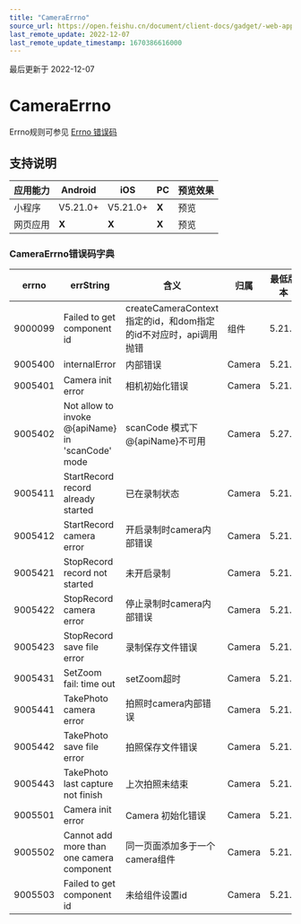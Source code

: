 ```yaml
---
title: "CameraErrno"
source_url: https://open.feishu.cn/document/client-docs/gadget/-web-app-api/media/camera/cameraerrno
last_remote_update: 2022-12-07
last_remote_update_timestamp: 1670386616000
---
```

最后更新于 2022-12-07

# CameraErrno

Errno规则可参见 [Errno 错误码](https://open.feishu.cn/document/uYjL24iN/uAjMuAjMuAjM/errno)

## 支持说明

应用能力 | Android | iOS | PC | 预览效果
--- | --- | --- | --- | ---
小程序 | V5.21.0+ | V5.21.0+ | **X** | 预览
网页应用 | **X** | **X** | **X** | 预览

### CameraErrno错误码字典

| **errno** | **errString** | **含义**                 |**归属**| **最低版本**
| ------ | ------ | ---------------------- | ---------- |----------|
|9000099| Failed to get component id | createCameraContext指定的id，和dom指定的id不对应时，api调用抛错 | 组件 | 5.21.0
|9005400| internalError | 内部错误 | Camera| 5.21.0
|9005401| Camera init error | 相机初始化错误 | Camera| 5.21.0
|9005402| Not allow to invoke @{apiName} in 'scanCode' mode | scanCode 模式下@{apiName}不可用 | Camera| 5.27.0
|9005411| StartRecord record already started | 已在录制状态 | Camera| 5.21.0
|9005412| StartRecord camera error | 开启录制时camera内部错误 | Camera| 5.21.0
|9005421| StopRecord record not started | 未开启录制 | Camera| 5.21.0
|9005422| StopRecord camera error | 停止录制时camera内部错误 | Camera| 5.21.0
|9005423| StopRecord save file error | 录制保存文件错误 | Camera| 5.21.0
|9005431| SetZoom fail: time out | setZoom超时 | Camera| 5.21.0
|9005441| TakePhoto camera error | 拍照时camera内部错误 | Camera| 5.21.0
|9005442| TakePhoto save file error | 拍照保存文件错误 | Camera| 5.21.0
|9005443| TakePhoto last capture not finish | 上次拍照未结束 | Camera| 5.21.0
|9005501| Camera init error | Camera 初始化错误 | Camera| 5.21.0
|9005502| Cannot add more than one camera component | 同一页面添加多于一个camera组件 | Camera| 5.21.0
|9005503| Failed to get component id | 未给组件设置id | Camera| 5.21.0
